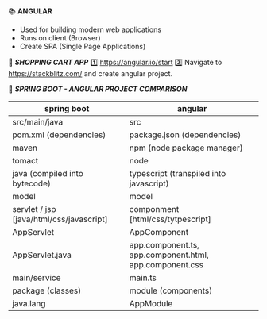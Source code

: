 :books: **ANGULAR**  

- Used for building modern web applications
- Runs on client (Browser)
- Create SPA (Single Page Applications)

:beginner: _**SHOPPING CART APP**_
:one: https://angular.io/start 
:two: Navigate to https://stackblitz.com/ and create angular project.  
 
  

:beginner: _**SPRING BOOT - ANGULAR PROJECT COMPARISON**_  

| spring boot | angular |
|-|-|
| src/main/java | src |
| pom.xml (dependencies)| package.json (dependencies) |
|maven |npm (node package manager) | 
|tomact |node | 
|java (compiled into bytecode) | typescript (transpiled into javascript) |
|model |model |
|servlet / jsp [java/html/css/javascript] | componment [html/css/tytpescript] |   
|AppServlet |AppComponent | 
|AppServlet.java |app.component.ts, app.component.html, app.component.css | 
|main/service | main.ts | 
|package (classes) |module (components) | 
| java.lang | AppModule